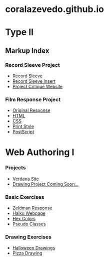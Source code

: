 # coralazevedo.github.io

<h1>Type II</h1>

<h2>Markup Index</h2>

<h3>Record Sleeve Project</h3>

<ul>
<li><a href="type-2/record_sleeve.indd">Record Sleeve</a></li>

<li><a href="type-2/record_insert.indd">Record Sleeve Insert</a></li>

<li><a href="type-2/webindex.html">Project Critique Website</a></li>
 </ul>

<h3>Film Response Project</h3>

<ul>
<li><a href="type-2/og_response.jpg">Original Response</a></li>

<li><a href="type-2/film-response.html">HTML</a></li>

<li><a href="type-2/film-response.css">CSS</a></li>

<li><a href="type-2/film-response-print.css">Print Style</a></li>

<li><a href="type-2/film-response.ps">PostScript</a></li>
</ul>

<h1>Web Authoring I</h1>

<h3>Projects</h3>
<ul>
<li><a href="verdana-site/verdana-home.html">Verdana Site</a></li>

<li><a href="#">Drawing Project Coming Soon…</a></li>
</ul>

<h3>Basic Exercises</h3>

<ul>
<li class="li"><a href="html-document/homework.html">Zeldman Response</a></li>

<li class="li"><a href="html5-haiku-css/index.html">Haiku Webpage</a></li>

<li class="li"><a href="hex-colors/index.html">Hex Colors</a></li>

<li class="li"><a href="pseudo-classes/index.html">Pseudo Classes</a></li>
</ul>

<h3>Drawing Exercises</h3>
  
<ul>
<li class="li"><a href="css-shapes/index.html">Halloween Drawings</a></li>

<li class="li"><a href="css-shapes-redux/index.html">Pizza Drawing</a></li>
</ul>
